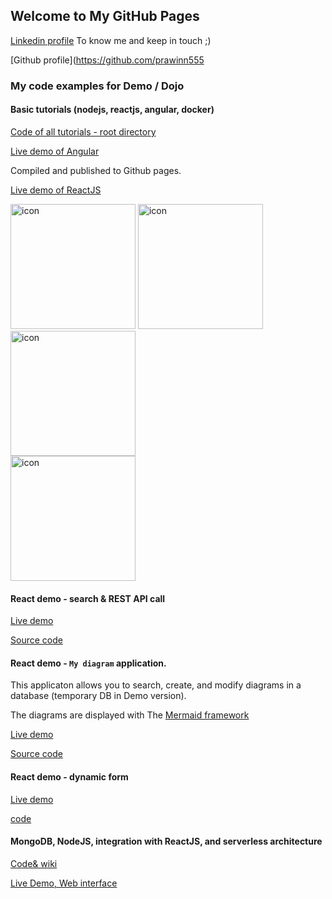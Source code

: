 ## Welcome to My GitHub Pages

[Linkedin profile](https://www.linkedin.com/in/prawee-sriplakich-47611613b/) 
To know me and keep in touch ;)

[Github profile](https://github.com/prawinn555



### My code examples for Demo / Dojo


#### Basic tutorials (nodejs, reactjs, angular, docker)

[Code of all tutorials - root directory](https://github.com/prawinn555/basictuto)

[Live demo of Angular](https://prawinn555.github.io/basictuto/angularfeatures/)

Compiled and published to Github pages.

[Live demo of ReactJS](https://prawinn555.github.io/basictuto/reactsample/)

<img src="https://user-images.githubusercontent.com/50048285/174787948-e72a0e10-fe0a-4ecd-a67e-6f2ac5d2f7fa.png"
     alt="icon"
     width="200" />
<img src="https://user-images.githubusercontent.com/50048285/174788244-bee40590-06c1-43d2-b504-72f06f244d09.png"
     alt="icon"
     width="200" />
<img src="https://user-images.githubusercontent.com/50048285/174788275-5766a12d-a8c0-4a14-9e19-c6b872c8d7b3.png"
     alt="icon"
     width="200" />     
<img src="https://user-images.githubusercontent.com/50048285/174788373-42e16bbf-4348-46f6-ada2-43bca3855511.png"
     alt="icon"
     width="200" />



#### React demo - search & REST API call

[Live demo](https://prawinn555.github.io/reactdemo-search/)

[Source code](https://github.com/prawinn555/reactdemo-search)


#### React demo - `My diagram` application.

This applicaton allows you to search, create, and modify diagrams in a database (temporary DB in Demo version).

The diagrams are displayed with The [Mermaid framework](https://mermaid-js.github.io/)

[Live demo](https://prawinn555.github.io/mydiagram/)

[Source code](https://github.com/prawinn555/mydiagram)




#### React demo - dynamic form

[Live demo](https://prawinn555.github.io/reactdemo/)

[code](https://github.com/prawinn555/reactdemo/)

#### MongoDB, NodeJS, integration with ReactJS, and serverless architecture 


[Code& wiki](https://github.com/prawinn555/MongoDBMoviesDemo)

[Live Demo, Web interface](https://prawinn555.github.io/reactdemo/?menu=Movies/Movies)






